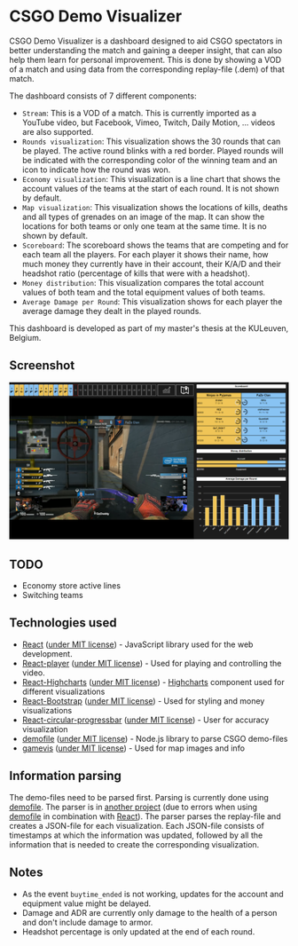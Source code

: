 # CSGO Demo Visualizer

CSGO Demo Visualizer is a dashboard designed to aid CSGO spectators in better understanding the match and gaining a deeper insight, that can also help them learn for personal improvement.
This is done by showing a VOD of a match and using data from the corresponding replay-file (.dem) of that match.

The dashboard consists of 7 different components:
* `Stream`: This is a VOD of a match. This is currently imported as a YouTube video, but Facebook, Vimeo, Twitch, Daily Motion, ... videos are also supported.
* `Rounds visualization`: This visualization shows the 30 rounds that can be played. The active round blinks with a red border. Played rounds will be indicated with the corresponding color of the winning team and an icon to indicate how the round was won.
* `Economy visualization`: This visualization is a line chart that shows the account values of the teams at the start of each round. It is not shown by default.
* `Map visualization`: This visualization shows the locations of kills, deaths and all types of grenades on an image of the map. It can show the locations for both teams or only one team at the same time. It is no shown by default.
* `Scoreboard`: The scoreboard shows the teams that are competing and for each team all the players. For each player it shows their name, how much money they currently have in their account, their K/A/D and their headshot ratio (percentage of kills that were with a headshot).
* `Money distribution`: This visualization compares the total account values of both team and the total equipment values of both teams.
* `Average Damage per Round`: This visualization shows for each player the average damage they dealt in the played rounds.

This dashboard is developed as part of my master's thesis at the KULeuven, Belgium.

## Screenshot

![CSGO Demo Visualizer](screenshot.png)

## TODO

* Economy store active lines
* Switching teams

## Technologies used

* [React](https://reactjs.org/) ([under MIT license](https://github.com/facebook/react/blob/master/LICENSE)) - JavaScript library used for the web development.
* [React-player](https://github.com/CookPete/react-player) ([under MIT license](https://github.com/CookPete/react-player/blob/master/LICENSE.md)) - Used for playing and controlling the video.
* [React-Highcharts](https://github.com/kirjs/react-highcharts) ([under MIT license](https://github.com/kirjs/react-highcharts/blob/master/LICENSE)) - [Highcharts](https://www.highcharts.com/) component used for different visualizations
* [React-Bootstrap](https://react-bootstrap.github.io/getting-started/introduction/) ([under MIT license](https://github.com/react-bootstrap/react-bootstrap/blob/master/LICENSE)) - Used for styling and money visualizations
* [React-circular-progressbar](http://www.kevinqi.com/react-circular-progressbar/) ([under MIT license](https://github.com/iqnivek/react-circular-progressbar/blob/master/LICENSE)) - User for accuracy visualization
* [demofile](https://github.com/saul/demofile) ([under MIT license](https://github.com/saul/demofile/blob/master/LICENSE)) - Node.js library to parse CSGO demo-files
* [gamevis](https://github.com/saul/gamevis/tree/master/overviews/csgo) ([under MIT license](https://github.com/saul/gamevis/tree/master/overviews/csgo)) - Used for map images and info

## Information parsing

The demo-files need to be parsed first. Parsing is currently done using [demofile](https://github.com/saul/demofile).
The parser is in [another project](https://github.com/Brammz/csgo-demofile-parser) (due to errors when using [demofile](https://github.com/saul/demofile) in combination with [React](https://reactjs.org/)).
The parser parses the replay-file and creates a JSON-file for each visualization.
Each JSON-file consists of timestamps at which the information was updated, followed by all the information that is needed to create the corresponding visualization.


## Notes

* As the event `buytime_ended` is not working, updates for the account and equipment value might be delayed.
* Damage and ADR are currently only damage to the health of a person and don't include damage to armor.
* Headshot percentage is only updated at the end of each round.
